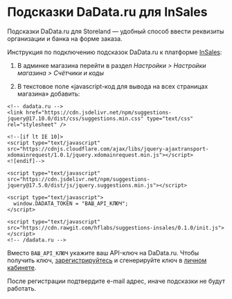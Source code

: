 # Подсказки DaData.ru для InSales

Подсказки DaData.ru для Storeland — удобный способ ввести реквизиты организации и банка на форме заказа.

Инструкция по подключению подсказок DaData.ru к платформе [InSales](https://www.insales.ru/):

1. В админке магазина перейти в раздел *Настройки > Настройки магазина > Счётчики и коды*

2. В текстовое поле «javascript-код для вывода на всех страницах магазина» добавить:
```
<!-- dadata.ru -->
<link href="https://cdn.jsdelivr.net/npm/suggestions-jquery@17.10.0/dist/css/suggestions.min.css" type="text/css" rel="stylesheet" />

<!--[if lt IE 10]>
<script type="text/javascript" src="https://cdnjs.cloudflare.com/ajax/libs/jquery-ajaxtransport-xdomainrequest/1.0.1/jquery.xdomainrequest.min.js"></script>
<![endif]-->

<script type="text/javascript" src="https://cdn.jsdelivr.net/npm/suggestions-jquery@17.5.0/dist/js/jquery.suggestions.min.js"></script>

<script type="text/javascript">
  window.DADATA_TOKEN = "ВАШ_API_КЛЮЧ";
</script>

<script type="text/javascript" src="https://cdn.rawgit.com/hflabs/suggestions-insales/0.1.0/init.js"></script>
<!-- /dadata.ru -->
```
Вместо `ВАШ_API_КЛЮЧ` укажите ваш API-ключ на DaData.ru. Чтобы получить ключ,  [зарегистрируйтесь](https://dadata.ru/#registration_popup) и сгенерируйте ключ в [личном кабинете](https://dadata.ru/profile/#info).

После регистрации подтвердите e-mail адрес, иначе подсказки не будут работать.
